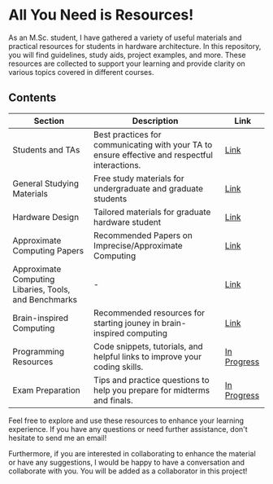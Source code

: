 # All You Need is Resources!

As an M.Sc. student, I have gathered a variety of useful materials and practical resources for students in hardware architecture. In this repository, you will find guidelines, study aids, project examples, and more. These resources are collected to support your learning and provide clarity on various topics covered in different courses.

## Contents

| Section                | Description                                                             | Link                                |
|------------------------|-------------------------------------------------------------------------|-------------------------------------|
| Students and TAs       | Best practices for communicating with your TA to ensure effective and respectful interactions. | [Link](https://github.com/llgelarall/TA-Guidelines/blob/main/StudentsAndTAs.md) |
| General Studying Materials        | Free study materials for undergraduate and graduate students| [Link](https://github.com/llgelarall/TA-Guidelines/blob/main/General-Material.md) |
| Hardware Design        | Tailored materials for graduate hardware student | [Link](https://github.com/llgelarall/TA-Guidelines/blob/main/TailoredHWStd.md) |
| Approximate Computing Papers      | Recommended Papers on Imprecise/Approximate Computing | [Link](https://github.com/llgelarall/TA-Guidelines/blob/main/ImpreciseOrApproximateComputing.md) |
| Approximate Computing Libaries, Tools, and Benchmarks      | - | [Link](https://github.com/llgelarall/Inkable-substances/blob/main/AxC%20Libraries%20and%20Tools.md) |
| Brain-inspired Computing       | Recommended resources for starting jouney in brain-inspired computing | [Link](https://github.com/llgelarall/Inkable-substances/blob/main/Brain-inspired%20Computing/resources.md) |
| Programming Resources   | Code snippets, tutorials, and helpful links to improve your coding skills. | [In Progress](https://github.com/llgelarall/TA-Guidelines/blob/main/General-Material.md) |
| Exam Preparation        | Tips and practice questions to help you prepare for midterms and finals. | [In Progress](https://github.com/llgelarall/TA-Guidelines/blob/main/General-Material.md) |


Feel free to explore and use these resources to enhance your learning experience. If you have any questions or need further assistance, don't hesitate to send me an email!

Furthermore, if you are interested in collaborating to enhance the material or have any suggestions, I would be happy to have a conversation and collaborate with you. You will be added as a collaborator in this project!

